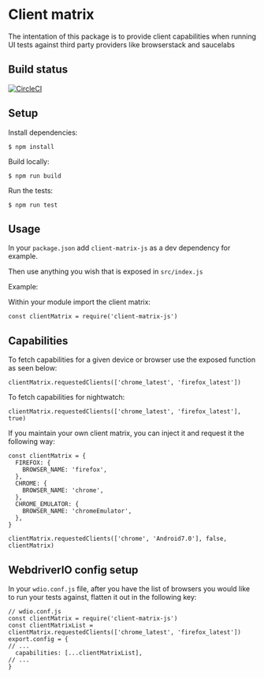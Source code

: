 # Client matrix

The intentation of this package is to provide client capabilities when running UI tests against third party providers
like browserstack and saucelabs

## Build status

[![CircleCI](https://circleci.com/gh/uktrade/client-matrix-js/tree/master.svg?style=svg)](https://circleci.com/gh/uktrade/client-matrix-js/tree/master)

## Setup

Install dependencies:

`$ npm install`

Build locally:

`$ npm run build`

Run the tests:

`$ npm run test`

## Usage

In your `package.json` add `client-matrix-js` as a dev dependency for example.

Then use anything you wish that is exposed in `src/index.js`

Example:

Within your module import the client matrix:

`const clientMatrix = require('client-matrix-js')`

## Capabilities

To fetch capabilities for a given device or browser use the exposed function as seen below:

`clientMatrix.requestedClients(['chrome_latest', 'firefox_latest'])`

To fetch capabilities for nightwatch:

`clientMatrix.requestedClients(['chrome_latest', 'firefox_latest'], true)`

If you maintain your own client matrix, you can inject it and request it the following way:

```
const clientMatrix = {
  FIREFOX: {
    BROWSER_NAME: 'firefox',
  },
  CHROME: {
    BROWSER_NAME: 'chrome',
  },
  CHROME_EMULATOR: {
    BROWSER_NAME: 'chromeEmulator',
  },
}

clientMatrix.requestedClients(['chrome', 'Android7.0'], false, clientMatrix)
```

## WebdriverIO config setup

In your `wdio.conf.js` file, after you have the list of browsers you would like to run your tests
against, flatten it out in the following key:

```
// wdio.conf.js
const clientMatrix = require('client-matrix-js')
const clientMatrixList = clientMatrix.requestedClients(['chrome_latest', 'firefox_latest'])
export.config = {
// ...
  capabilities: [...clientMatrixList],
// ...
}
```
